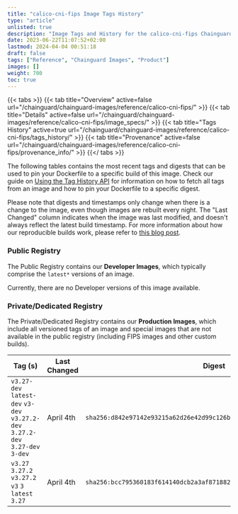 ```yaml
---
title: "calico-cni-fips Image Tags History"
type: "article"
unlisted: true
description: "Image Tags and History for the calico-cni-fips Chainguard Image"
date: 2023-06-22T11:07:52+02:00
lastmod: 2024-04-04 00:51:18
draft: false
tags: ["Reference", "Chainguard Images", "Product"]
images: []
weight: 700
toc: true
---
```


{{< tabs >}}
{{< tab title="Overview" active=false url="/chainguard/chainguard-images/reference/calico-cni-fips/" >}}
{{< tab title="Details" active=false url="/chainguard/chainguard-images/reference/calico-cni-fips/image_specs/" >}}
{{< tab title="Tags History" active=true url="/chainguard/chainguard-images/reference/calico-cni-fips/tags_history/" >}}
{{< tab title="Provenance" active=false url="/chainguard/chainguard-images/reference/calico-cni-fips/provenance_info/" >}}
{{</ tabs >}}

The following tables contains the most recent tags and digests that can be used to pin your Dockerfile to a specific build of this image. Check our guide on [Using the Tag History API](/chainguard/chainguard-images/using-the-tag-history-api/) for information on how to fetch all tags from an image and how to pin your Dockerfile to a specific digest.

Please note that digests and timestamps only change when there is a change to the image, even though images are rebuilt every night. The "Last Changed" column indicates when the image was last modified, and doesn't always reflect the latest build timestamp. For more information about how our reproducible builds work, please refer to [this blog post](https://www.chainguard.dev/unchained/reproducing-chainguards-reproducible-image-builds).

### Public Registry
The Public Registry contains our **Developer Images**, which typically comprise the `latest*` versions of an image.

Currently, there are no Developer versions of this image available.

### Private/Dedicated Registry
The Private/Dedicated Registry contains our **Production Images**, which include all versioned tags of an image and special images that are not available in the public registry (including FIPS images and other custom builds).

| Tag (s)                                                                          | Last Changed | Digest                                                                    |
|----------------------------------------------------------------------------------|--------------|---------------------------------------------------------------------------|
|  `v3.27-dev` `latest-dev` `v3-dev` `v3.27.2-dev` `3.27.2-dev` `3.27-dev` `3-dev` | April 4th    | `sha256:d842e97142e93215a62d26e42d99c126ba96714fa1139e62cede85c7781f35bd` |
|  `v3.27` `3.27.2` `v3.27.2` `v3` `3` `latest` `3.27`                             | April 4th    | `sha256:bcc795360183f614140dcb2a3af8718824e2f4658ab10cedb3475d35d2606a83` |

